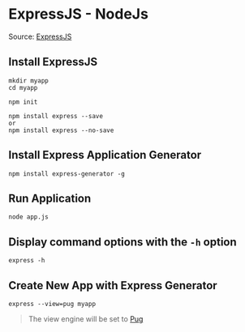 # ExpressJS - NodeJs
Source: [ExpressJS](http://expressjs.com/en/starter/installing.html)

## Install ExpressJS
```
mkdir myapp
cd myapp

npm init

npm install express --save
or
npm install express --no-save
```

## Install Express Application Generator
`npm install express-generator -g`

## Run Application
`node app.js`

## Display command options with the `-h` option
`express -h`

## Create New App with Express Generator
`express --view=pug myapp`
> The view engine will be set to [Pug](https://pugjs.org/)
